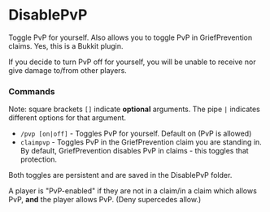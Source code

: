 # DisablePvP
Toggle PvP for yourself. Also allows you to toggle PvP in GriefPrevention claims. Yes, this is a Bukkit plugin.

If you decide to turn PvP off for yourself, you will be unable to receive nor give damage to/from other players.

### Commands
Note: square brackets `[]` indicate __optional__ arguments. The pipe `|` indicates different options for that argument.
- `/pvp [on|off]` - Toggles PvP for yourself. Default on (PvP is allowed)
- `claimpvp` - Toggles PvP in the GriefPrevention claim you are standing in. By default, GriefPrevention disables PvP in claims - this toggles that protection.

Both toggles are persistent and are saved in the DisablePvP folder.

A player is "PvP-enabled" if they are not in a claim/in a claim which allows PvP, **and** the player allows PvP. (Deny supercedes allow.)
